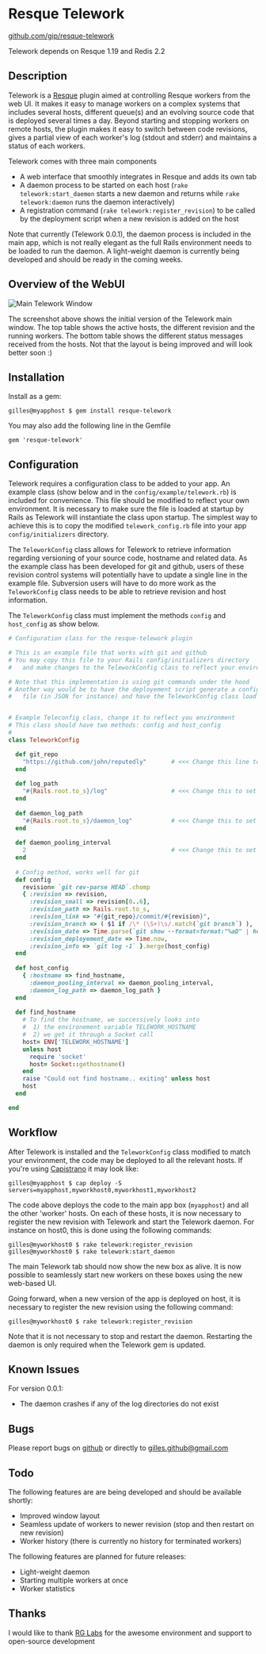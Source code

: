 Resque Telework
===============

[github.com/gip/resque-telework](https://github.com/gip/resque-telework)

Telework depends on Resque 1.19 and Redis 2.2

Description
-----------

Telework is a [Resque](https://github.com/defunkt/resque) plugin aimed at controlling Resque workers from the web UI. It makes it easy to manage workers on a complex systems that includes several hosts, different queue(s) and an evolving source code that is deployed several times a day. Beyond starting and stopping workers on remote hosts, the plugin makes it easy to switch between code revisions, gives a partial view of each worker's log (stdout and stderr) and maintains a status of each workers.

Telework comes with three main components

* A web interface that smoothly integrates in Resque and adds its own tab
* A daemon process to be started on each host (`rake telework:start_daemon` starts a new daemon and returns while `rake telework:daemon` runs the daemon interactively)
* A registration command (`rake telework:register_revision`) to be called by the deployment script when a new revision is added on the host

Note that currently (Telework 0.0.1), the daemon process is included in the main app, which is not really elegant as the full Rails environment needs to be loaded to run the daemon. A light-weight daemon is currently being developed and should be ready in the coming weeks.

Overview of the WebUI
---------------------

![Main Telework Window](https://github.com/gip/resque-telework/raw/master/doc/screenshots/view_overview.png)

The screenshot above shows the initial version of the Telework main window. The top table shows the active hosts, the different revision and the running workers. The bottom table shows the different status messages received from the hosts. Not that the layout is being improved and will look better soon :)

Installation
------------

Install as a gem:

```
gilles@myapphost $ gem install resque-telework
```

You may also add the following line in the Gemfile

```
gem 'resque-telework'
```

Configuration
-------------

Telework requires a configuration class to be added to your app. An example class (show below and in the `config/example/telework.rb`) is included for convenience. This file should be modified to reflect your own environment. It is necessary to make sure the file is loaded at startup by Rails as Telework will instantiate the class upon startup. The simplest way to achieve this is to copy the modified `telework_config.rb` file into your app `config/initializers` directory.

The `TeleworkConfig` class allows for Telework to retrieve information regarding versioning of your source code, hostname and related data. As the example class has been developed for git and github, users of these revision control systems will potentially have to update a single line in the example file. Subversion users will have to do more work as the `TeleworkConfig` class needs to be able to retrieve revision and host information.

The `TeleworkConfig` class must implement the methods `config` and `host_config` as show below.

```ruby
# Configuration class for the resque-telework plugin

# This is an example file that works with git and github
# You may copy this file to your Rails config/initializers directory
#   and make changes to the TeleworkConfig class to reflect your environment

# Note that this implementation is using git commands under the hood
# Another way would be to have the deployement script generate a configuration
#   file (in JSON for instance) and have the TeleworkConfig class load it


# Example Teleconfig class, change it to reflect you environment
# This class should have two methods: config and host_config
#
class TeleworkConfig

  def git_repo
    "https://github.com/john/reputedly"       # <<< Change this line to point to your own github repo
  end
  
  def log_path
    "#{Rails.root.to_s}/log"                  # <<< Change this to set a different path to worker log files
  end
  
  def daemon_log_path
    "#{Rails.root.to_s}/daemon_log"           # <<< Change this to set a path to daemon log files
  end
  
  def daemon_pooling_interval
    2                                         # <<< Change this to set a new daemon pooling interval (in seconds)
  end  
  
  # Config method, works well for git
  def config
    revision= `git rev-parse HEAD`.chomp    
    { :revision => revision,
      :revision_small => revision[0..6],
      :revision_path => Rails.root.to_s,
      :revision_link => "#{git_repo}/commit/#{revision}",
      :revision_branch => ( $1 if /\* (\S+)\s/.match(`git branch`) ),
      :revision_date => Time.parse(`git show --format=format:"%aD" | head -n1`),
      :revision_deployement_date => Time.now,
      :revision_info => `git log -1` }.merge(host_config)
  end
  
  def host_config
    { :hostname => find_hostname,
      :daemon_pooling_interval => daemon_pooling_interval,
      :daemon_log_path => daemon_log_path }
  end
  
  def find_hostname
    # To find the hostname, we successively looks into
    #  1) the environement variable TELEWORK_HOSTNAME
    #  2) we get it through a Socket call
    host= ENV['TELEWORK_HOSTNAME']
    unless host
      require 'socket'
      host= Socket::gethostname()
    end
    raise "Could not find hostname.. exiting" unless host
    host
  end

end
```

Workflow
--------

After Telework is installed and the `TeleworkConfig` class modified to match your environment, the code may be deployed to all the relevant hosts. If you're using [Capistrano](https://github.com/capistrano/capistrano) it may look like:

```
gilles@myapphost $ cap deploy -S servers=myapphost,myworkhost0,myworkhost1,myworkhost2
```

The code above deploys the code to the main app box (`myapphost`) and all the other 'worker' hosts. On each of these hosts, it is now necessary to register the new revision with Telework and start the Telework daemon. For instance on host0, this is done using the following commands:

```
gilles@myworkhost0 $ rake telework:register_revision
gilles@myworkhost0 $ rake telework:start_daemon
```

The main Telework tab should now show the new box as alive. It is now possible to seamlessly start new workers on these boxes using the new web-based UI.

Going forward, when a new version of the app is deployed on host, it is necessary to register the new revision using the following command:

```
gilles@myworkhost0 $ rake telework:register_revision
```
Note that it is not necessary to stop and restart the daemon. Restarting the daemon is only required when the Telework gem is updated.

Known Issues
------------

For version 0.0.1:

* The daemon crashes if any of the log directories do not exist

Bugs
----

Please report bugs on [github](https://github.com/gip/resque-telework/issues) or directly to [gilles.github@gmail.com](gilles.github@gmail.com)

Todo
----

The following features are are being developed and should be available shortly:

* Improved window layout
* Seamless update of workers to newer revision (stop and then restart on new revision)
* Worker history (there is currently no history for terminated workers)

The following features are planned for future releases:

* Light-weight daemon
* Starting multiple workers at once
* Worker statistics

Thanks
------

I would like to thank [RG Labs](http://www.rglabsinc.com/) for the awesome environment and support to open-source development 
